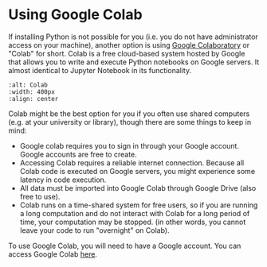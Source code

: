 # Using Google Colab

If installing Python is not possible for you (i.e. you do not have administrator access on your machine), another option is using [Google Colaboratory](https://colab.research.google.com/) or "Colab" for short. Colab is a free cloud-based system hosted by Google that allows you to write and execute Python notebooks on Google servers. It almost identical to Jupyter Notebook in its functionality. 

```{image} colab_logo.svg
:alt: Colab
:width: 400px
:align: center
```

Colab might be the best option for you if you often use shared computers (e.g. at your university or library), though there are some things to keep in mind:

* Google colab requires you to sign in through your Google account. Google accounts are free to create.
* Accessing Colab requires a reliable internet connection. Because all Colab code is executed on Google servers, you might experience some latency in code execution.
* All data must be imported into Google Colab through Google Drive (also free to use).
* Colab runs on a time-shared system for free users, so if you are running a long computation and do not interact with Colab for a long period of time, your computation may be stopped. (in other words, you cannot leave your code to run "overnight" on Colab).

To use Google Colab, you will need to have a Google account. You can access Google Colab [here](https://colab.research.google.com/).
